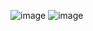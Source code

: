 ![image](https://user-images.githubusercontent.com/1501327/137407051-ba0b8566-8b11-47fa-8f29-e88b4ed2226e.png) 
![image](https://user-images.githubusercontent.com/1501327/137407143-70566f7d-ce69-4dc5-8f02-ea17ca4c8481.png)

